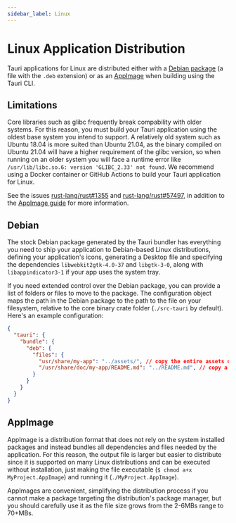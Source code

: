 ```yaml
---
sidebar_label: Linux
---
```


# Linux Application Distribution

Tauri applications for Linux are distributed either with a [Debian package] (a file with the `.deb` extension) or as an [AppImage] when building using the Tauri CLI.

## Limitations

Core libraries such as glibc frequently break compability with older systems. For this reason, you must build your Tauri application using the oldest base system you intend to support. A relatively old system such as Ubuntu 18.04 is more suited than Ubuntu 21.04, as the binary compiled on Ubuntu 21.04 will have a higher requirement of the glibc version, so when running on an older system you will face a runtime error like `/usr/lib/libc.so.6: version 'GLIBC_2.33' not found`. We recommend using a Docker container or GitHub Actions to build your Tauri application for Linux.

See the issues [rust-lang/rust#1355] and [rust-lang/rust#57497], in addition to the [AppImage guide] for more information.

## Debian

The stock Debian package generated by the Tauri bundler has everything you need to ship your application to Debian-based Linux distributions, defining your application's icons, generating a Desktop file and specifying the dependencies `libwebkit2gtk-4.0-37` and `libgtk-3-0`, along with `libappindicator3-1` if your app uses the system tray.

If you need extended control over the Debian package, you can provide a list of folders or files to move to the package. The configuration object maps the path in the Debian package to the path to the file on your filesystem, relative to the core binary crate folder (`./src-tauri` by default). Here's an example configuration:

```json
{
  "tauri": {
    "bundle": {
      "deb": {
        "files": {
          "usr/share/my-app": "../assets/", // copy the entire assets directory to /usr/share/my-app
          "/usr/share/doc/my-app/README.md": "../README.md", // copy a single file
        }
      }
    }
  }
}
```

## AppImage

AppImage is a distribution format that does not rely on the system installed packages and instead bundles all dependencies and files needed by the application. For this reason, the output file is larger but easier to distribute since it is supported on many Linux distributions and can be executed without installation, just making the file executable (`$ chmod a+x MyProject.AppImage`) and running it (`./MyProject.AppImage`).

AppImages are convenient, simplifying the distribution process if you cannot make a package targeting the distribution's package manager, but you should carefully use it as the file size grows from the 2-6MBs range to 70+MBs.

[Debian Package]: https://wiki.debian.org/Packaging
[AppImage]: https://appimage.org/
[rust-lang/rust#1355]: https://github.com/tauri-apps/tauri/issues/1355
[rust-lang/rust#57497]: https://github.com/rust-lang/rust/issues/57497
[AppImage guide]: https://docs.appimage.org/reference/best-practices.html#binaries-compiled-on-old-enough-base-system